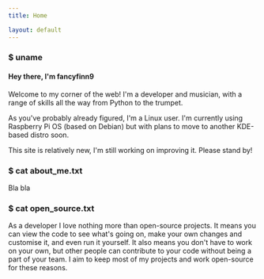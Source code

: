 ```yaml
---
title: Home

layout: default
---
```


### $ uname

#### Hey there, I'm fancyfinn9

Welcome to my corner of the web! I'm a developer and musician, with a range of skills all the way from Python to the trumpet.

As you've probably already figured, I'm a Linux user. I'm currently using Raspberry Pi OS (based on Debian) but with plans to move to another KDE-based distro soon.

This site is relatively new, I'm still working on improving it. Please stand by!

### $ cat about_me.txt

Bla bla

### $ cat open_source.txt

As a developer I love nothing more than open-source projects. It means you can view the code to see what's going on, make your own changes and customise it, and even run it yourself. It also means you don't have to work on your own, but other people can contribute to your code without being a part of your team.
I aim to keep most of my projects and work open-source for these reasons.
